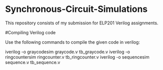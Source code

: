 # Synchronous-Circuit-Simulations
This repository consists of my submission for ELP201 Verilog assignments.

#Compiling Verilog code

Use the following commands to compile the given code in verilog:

iverilog -o graycodesim graycode.v tb_graycode.v
iverilog -o ringcountersim ringcounter.v tb_ringcounter.v
iverilog -o sequencesim sequence.v tb_sequence.v




